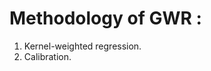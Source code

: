 

Methodology of GWR :
====================

<ol>
<li>Kernel-weighted regression. </li>
<li>Calibration. </li>


</ol>
